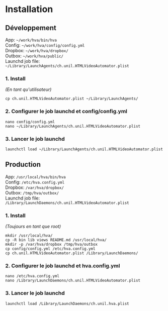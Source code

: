 # Installation

## Développement

App: `~/work/hva/bin/hva`  
Config: `~/work/hva/config/config.yml`  
Dropbox: `~/work/hva/dropbox/`  
Outbox: `~/work/hva/public/`  
Launchd job file: `~/Library/LaunchAgents/ch.unil.HTMLVideoAutomator.plist`  

### 1. Install
*(En tant qu'utilisateur)*

    cp ch.unil.HTMLVideoAutomator.plist ~/Library/LaunchAgents/

### 2. Configurer le job launchd et config/config.yml

    nano config/config.yml
    nano ~/Library/LaunchAgents/ch.unil.HTMLVideoAutomator.plist

### 3. Lancer le job launchd

    launchctl load ~/Library/LaunchAgents/ch.unil.HTMLVideoAutomator.plist

## Production

App: `/usr/local/hva/bin/hva`  
Config: `/etc/hva.config.yml`  
Dropbox: `/var/hva/dropbox/`  
Outbox: `/tmp/hva/outbox/`  
Launchd job file: `/Library/LaunchDaemons/ch.unil.HTMLVideoAutomator.plist`  

### 1. Install
*(Toujours en tant que root)*

    mkdir /usr/local/hva/
    cp -R bin lib views README.md /usr/local/hva/
    mkdir -p /var/hva/dropbox /tmp/hva/outbox
    cp config/config.yml /etc/hva.config.yml
    cp ch.unil.HTMLVideoAutomator.plist /Library/LaunchDaemons/

### 2. Configurer le job launchd et hva.config.yml

    nano /etc/hva.config.yml
    nano /Library/LaunchDaemons/ch.unil.HTMLVideoAutomator.plist

### 3. Lancer le job launchd

    launchctl load /Library/LaunchDaemons/ch.unil.hva.plist
